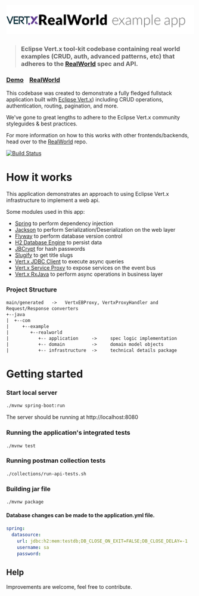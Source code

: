 # ![RealWorld Example App](vertx-logo.png)

> ### Eclipse Vert.x tool-kit codebase containing real world examples (CRUD, auth, advanced patterns, etc) that adheres to the [RealWorld](https://github.com/gothinkster/realworld) spec and API.


### [Demo](https://github.com/gothinkster/realworld)&nbsp;&nbsp;&nbsp;&nbsp;[RealWorld](https://github.com/gothinkster/realworld)


This codebase was created to demonstrate a fully fledged fullstack application built with [Eclipse Vert.x](https://vertx.io/)) including CRUD operations, authentication, routing, pagination, and more.

We've gone to great lengths to adhere to the Eclipse Vert.x community styleguides & best practices.

For more information on how to this works with other frontends/backends, head over to the [RealWorld](https://github.com/gothinkster/realworld) repo.

[![Build Status](https://travis-ci.org/diegocamara/vertx-springboot-realworld-example-app.svg?branch=master)](https://travis-ci.org/diegocamara/vertx-springboot-realworld-example-app)

# How it works

This application demonstrates an approach to using Eclipse Vert.x infrastructure to implement a web api. 

Some modules used in this app:

* [Spring](https://spring.io/) to perform dependency injection 
* [Jackson](https://github.com/FasterXML/jackson) to perform Serialization/Deserialization on the web layer
* [Flyway](https://flywaydb.org/) to perform database version control
* [H2 Database Engine](https://www.h2database.com) to persist data
* [JBCrypt](https://github.com/jeremyh/jBCrypt) for hash passwords
* [Slugify](https://github.com/slugify/slugify) to get title slugs
* [Vert.x JDBC Client](https://vertx.io/docs/vertx-jdbc-client/java/) to execute async queries
* [Vert.x Service Proxy](https://vertx.io/docs/vertx-service-proxy/java/) to expose services on the event bus
* [Vert.x RxJava](https://vertx.io/docs/vertx-rx/java2/) to perform async operations in business layer

### Project Structure
```
main/generated   ->   VertxEBProxy, VertxProxyHandler and Request/Response converters
+--java
|  +--com
|     +--example
|        +--realworld
|           +-- application     ->     spec logic implementation
|           +-- domain          ->     domain model objects
|           +-- infrastructure  ->     technical details package
```

# Getting started

### Start local server

```bash
./mvnw spring-boot:run
```
The server should be running at http://localhost:8080

### Running the application's integrated tests

``` 
./mvnw test
```

### Running postman collection tests

```
./collections/run-api-tests.sh
```

### Building jar file

```
./mvnw package
```

#### Database changes can be made to the application.yml file.

```yaml
spring:
  datasource:
    url: jdbc:h2:mem:testdb;DB_CLOSE_ON_EXIT=FALSE;DB_CLOSE_DELAY=-1
    username: sa
    password:
```

## Help
Improvements are welcome, feel free to contribute.

